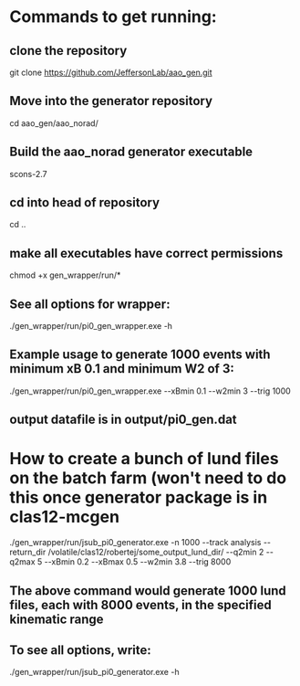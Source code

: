 # Commands to get running:
## clone the repository
git clone https://github.com/JeffersonLab/aao_gen.git
 
## Move into the generator repository
cd aao_gen/aao_norad/

## Build the aao_norad generator executable
scons-2.7

## cd into head of repository
cd ..

## make all executables have correct permissions
chmod +x gen_wrapper/run/*

## See all options for wrapper:
./gen_wrapper/run/pi0_gen_wrapper.exe -h

## Example usage to generate 1000 events with minimum xB 0.1 and minimum W2 of 3:
./gen_wrapper/run/pi0_gen_wrapper.exe --xBmin 0.1 --w2min 3 --trig 1000  
## output datafile is in output/pi0_gen.dat


# How to create a bunch of lund files on the batch farm (won't need to do this once generator package is in clas12-mcgen
./gen_wrapper/run/jsub_pi0_generator.exe -n 1000 --track analysis --return_dir /volatile/clas12/robertej/some_output_lund_dir/ --q2min 2 --q2max 5 --xBmin 0.2 --xBmax 0.5 --w2min 3.8 --trig 8000
## The above command would generate 1000 lund files, each with 8000 events, in the specified kinematic range
## To see all options, write:
./gen_wrapper/run/jsub_pi0_generator.exe -h
